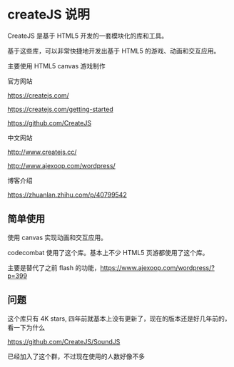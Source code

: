 # createJS 说明

CreateJS 是基于 HTML5 开发的一套模块化的库和工具。

基于这些库，可以非常快捷地开发出基于 HTML5 的游戏、动画和交互应用。

主要使用 HTML5 canvas 游戏制作

官方网站

https://createjs.com/

https://createjs.com/getting-started

https://github.com/CreateJS

中文网站

http://www.createjs.cc/

http://www.ajexoop.com/wordpress/

博客介绍

https://zhuanlan.zhihu.com/p/40799542

## 简单使用

使用 canvas 实现动画和交互应用。

codecombat 使用了这个库。基本上不少 HTML5 页游都使用了这个库。

主要是替代了之前 flash 的功能，https://www.ajexoop.com/wordpress/?p=399

## 问题

这个库只有 4K stars, 四年前就基本上没有更新了，现在的版本还是好几年前的，看一下为什么

https://github.com/CreateJS/SoundJS

已经加入了这个群，不过现在使用的人数好像不多
